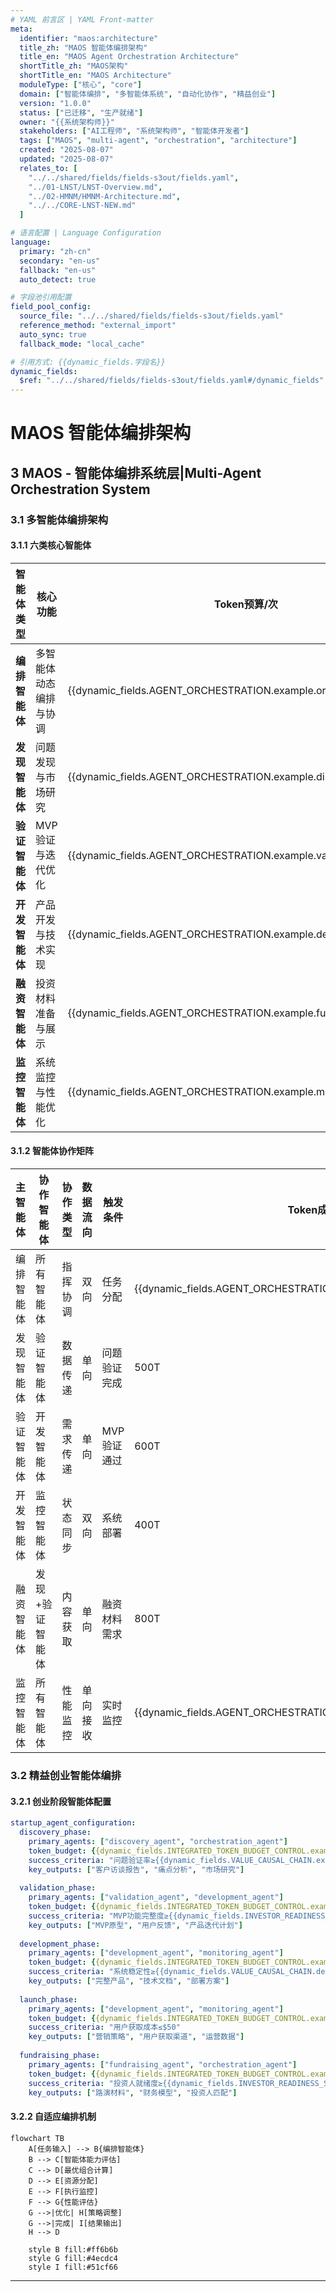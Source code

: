 ```yaml
---
# YAML 前言区 | YAML Front-matter
meta:
  identifier: "maos:architecture"
  title_zh: "MAOS 智能体编排架构"
  title_en: "MAOS Agent Orchestration Architecture"
  shortTitle_zh: "MAOS架构"
  shortTitle_en: "MAOS Architecture"
  moduleType: ["核心", "core"]
  domain: ["智能体编排", "多智能体系统", "自动化协作", "精益创业"]
  version: "1.0.0"
  status: ["已迁移", "生产就绪"]
  owner: "{{系统架构师}}"
  stakeholders: ["AI工程师", "系统架构师", "智能体开发者"]
  tags: ["MAOS", "multi-agent", "orchestration", "architecture"]
  created: "2025-08-07"
  updated: "2025-08-07"
  relates_to: [
    "../../shared/fields/fields-s3out/fields.yaml",
    "../01-LNST/LNST-Overview.md",
    "../02-HMNM/HMNM-Architecture.md",
    "../../CORE-LNST-NEW.md"
  ]

# 语言配置 | Language Configuration
language:
  primary: "zh-cn"
  secondary: "en-us"
  fallback: "en-us"
  auto_detect: true

# 字段池引用配置
field_pool_config:
  source_file: "../../shared/fields/fields-s3out/fields.yaml"
  reference_method: "external_import"
  auto_sync: true
  fallback_mode: "local_cache"

# 引用方式: {{dynamic_fields.字段名}}
dynamic_fields:
  $ref: "../../shared/fields/fields-s3out/fields.yaml#/dynamic_fields"
---
```


# MAOS 智能体编排架构

## 3 MAOS - 智能体编排系统层\|Multi-Agent Orchestration System

### 3.1 多智能体编排架构

#### 3.1.1 六类核心智能体

| 智能体类型 | 核心功能 | Token预算/次 | N-Quads命令 | 创业阶段 | 协作模式 |
|------------|----------|-------------|-------------|----------|----------|
| **编排智能体** | 多智能体动态编排与协调 | {{dynamic_fields.AGENT_ORCHESTRATION.example.orchestration_agent}}T | `::Orchestration::(MAOS)-[initialize]->{Agent_Pool}` | 全阶段 | 中央协调 |
| **发现智能体** | 问题发现与市场研究 | {{dynamic_fields.AGENT_ORCHESTRATION.example.discovery_agent}}T | `::Discovery::(Problem)-[validate]->{Customer_Interview}` | 发现阶段 | 串行深度 |
| **验证智能体** | MVP验证与迭代优化 | {{dynamic_fields.AGENT_ORCHESTRATION.example.validation_agent}}T | `::Validation::(MVP)-[test]->{User_Feedback}` | 验证阶段 | 并行验证 |
| **开发智能体** | 产品开发与技术实现 | {{dynamic_fields.AGENT_ORCHESTRATION.example.development_agent}}T | `::Development::(Feature)-[build]->{Prototype}` | 开发阶段 | 混合协作 |
| **融资智能体** | 投资材料准备与展示 | {{dynamic_fields.AGENT_ORCHESTRATION.example.fundraising_agent}}T | `::Fundraising::(Pitch)-[generate]->{Investor_Deck}` | 融资阶段 | 自适应编排 |
| **监控智能体** | 系统监控与性能优化 | {{dynamic_fields.AGENT_ORCHESTRATION.example.monitoring_agent}}T | `::Monitor::(System)-[track]->{Performance_Metrics}` | 全阶段 | 实时监控 |

#### 3.1.2 智能体协作矩阵

| 主智能体 | 协作智能体 | 协作类型 | 数据流向 | 触发条件 | Token成本 |
|----------|------------|----------|----------|----------|----------|
| 编排智能体 | 所有智能体 | 指挥协调 | 双向 | 任务分配 | {{dynamic_fields.AGENT_ORCHESTRATION.example.orchestration_agent}}T |
| 发现智能体 | 验证智能体 | 数据传递 | 单向 | 问题验证完成 | 500T |
| 验证智能体 | 开发智能体 | 需求传递 | 单向 | MVP验证通过 | 600T |
| 开发智能体 | 监控智能体 | 状态同步 | 双向 | 系统部署 | 400T |
| 融资智能体 | 发现+验证智能体 | 内容获取 | 单向 | 融资材料需求 | 800T |
| 监控智能体 | 所有智能体 | 性能监控 | 单向接收 | 实时监控 | {{dynamic_fields.AGENT_ORCHESTRATION.example.monitoring_agent}}T |

### 3.2 精益创业智能体编排

#### 3.2.1 创业阶段智能体配置
```yaml
startup_agent_configuration:
  discovery_phase:
    primary_agents: ["discovery_agent", "orchestration_agent"]
    token_budget: {{dynamic_fields.INTEGRATED_TOKEN_BUDGET_CONTROL.example.phase_allocation.discovery}}
    success_criteria: "问题验证率≥{{dynamic_fields.VALUE_CAUSAL_CHAIN.example.discovery_chain.investor_value}}"
    key_outputs: ["客户访谈报告", "痛点分析", "市场研究"]
    
  validation_phase:
    primary_agents: ["validation_agent", "development_agent"]
    token_budget: {{dynamic_fields.INTEGRATED_TOKEN_BUDGET_CONTROL.example.phase_allocation.validation}}
    success_criteria: "MVP功能完整度≥{{dynamic_fields.INVESTOR_READINESS_SCORE.example}}"
    key_outputs: ["MVP原型", "用户反馈", "产品迭代计划"]
    
  development_phase:
    primary_agents: ["development_agent", "monitoring_agent"]
    token_budget: {{dynamic_fields.INTEGRATED_TOKEN_BUDGET_CONTROL.example.phase_allocation.development}}
    success_criteria: "系统稳定性≥{{dynamic_fields.VALUE_CAUSAL_CHAIN.development_chain.investor_value}}"
    key_outputs: ["完整产品", "技术文档", "部署方案"]
    
  launch_phase:
    primary_agents: ["development_agent", "monitoring_agent"]
    token_budget: {{dynamic_fields.INTEGRATED_TOKEN_BUDGET_CONTROL.example.phase_allocation.launch}}
    success_criteria: "用户获取成本≤$50"
    key_outputs: ["营销策略", "用户获取渠道", "运营数据"]
    
  fundraising_phase:
    primary_agents: ["fundraising_agent", "orchestration_agent"]
    token_budget: {{dynamic_fields.INTEGRATED_TOKEN_BUDGET_CONTROL.example.phase_allocation.fundraising}}
    success_criteria: "投资人就绪度≥{{dynamic_fields.INVESTOR_READINESS_SCORE.example}}"
    key_outputs: ["路演材料", "财务模型", "投资人匹配"]
```

#### 3.2.2 自适应编排机制

```mermaid
flowchart TB
    A[任务输入] --> B{编排智能体}
    B --> C[智能体能力评估]
    C --> D[最优组合计算]
    D --> E[资源分配]
    E --> F[执行监控]
    F --> G{性能评估}
    G -->|优化| H[策略调整]
    G -->|完成| I[结果输出]
    H --> D
    
    style B fill:#ff6b6b
    style G fill:#4ecdc4
    style I fill:#51cf66
```

---